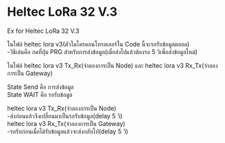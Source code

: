 # Heltec LoRa 32 V.3
 Ex for Heltec LoRa 32 V.3<br>
 
ในไฟล์ heltec lora v3(ตัวไมโครคอนโทรลเลอร์ใน Code นี้จะรอรับข้อมูลตลอด)<br>
   -วิธีเล่นคือ กดที่ปุ่ม PRG สำหรับการส่งข้อมูล(เมื่อส่งไปแล้วต้องรอ 5 วิเพื่อส่งข้อมูลใหม่)<br> 
   
ในไฟล์ heltec lora v3 Tx_Rx(จำลองการเป็น Node) และ heltec lora v3 Rx_Tx(จำลองการเป็น Gateway)<br>

   State Send คือ การส่งข้อมูล<br> 
   State WAIT คือ รอรับข้อมูล<br> 
   
   heltec lora v3 Tx_Rx(จำลองการเป็น Node)<br> 
    -ส่งก่อนแล้วจึงเปลี่ยนมาเป็นรอรับข้อมูล(delay 5 วิ)<br> 
   heltec lora v3 Rx_Tx(จำลองการเป็น Gateway)<br> 
    -รอรับก่อนเมื่อได้รับข้อมูลแล้วจะส่งกลับไป(delay 5 วิ)<br> 
   
